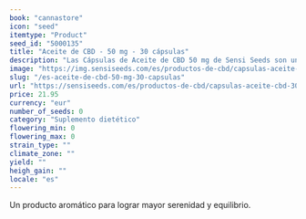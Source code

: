 ```yaml
---
book: "cannastore"
icon: "seed"
itemtype: "Product"
seed_id: "5000135"
title: "Aceite de CBD - 50 mg - 30 cápsulas"
description: "Las Cápsulas de Aceite de CBD 50 mg de Sensi Seeds son un suplemento alimenticio con CBD, un componente natural de la planta Cannabis sativa L. Eficaces."
image: "https://img.sensiseeds.com/es/productos-de-cbd/capsulas-aceite-cbd-30-50mg-image.png"
slug: "/es-aceite-de-cbd-50-mg-30-capsulas"
url: "https://sensiseeds.com/es/productos-de-cbd/capsulas-aceite-cbd-30-50mg?a_aid=cannastore"
price: 21.95
currency: "eur"
number_of_seeds: 0
category: "Suplemento dietético"
flowering_min: 0
flowering_max: 0
strain_type: ""
climate_zone: ""
yield: ""
heigh_gain: ""
locale: "es"
---
```

Un producto aromático para lograr mayor serenidad y equilibrio.
